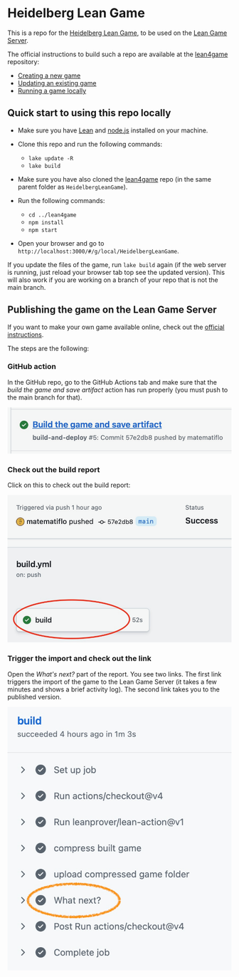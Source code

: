 # Heidelberg Lean Game

This is a repo for the [Heidelberg Lean Game](https://adam.math.hhu.de/#/g/matematiflo/heidelbergleangame), to be used on the [Lean Game Server](https://adam.math.hhu.de).

The official instructions to build such a repo are available at the [lean4game](https://github.com/leanprover-community/lean4game/) repository:

- [Creating a new game](https://github.com/leanprover-community/lean4game/blob/main/doc/create_game.md)
- [Updating an existing game](https://github.com/leanprover-community/lean4game/blob/main/doc/update_game.md)
- [Running a game locally](https://github.com/leanprover-community/lean4game/blob/main/doc/running_locally.md)

## Quick start to using this repo locally

- Make sure you have [Lean](https://lean-lang.org) and [node.js](https://nodejs.org/en) installed on your machine.
- Clone this repo and run the following commands:

  - `lake update -R`
  - `lake build`

- Make sure you have also cloned the [lean4game](https://github.com/leanprover-community/lean4game/) repo (in the same parent folder as `HeidelbergLeanGame`).
- Run the following commands:

  - `cd ../lean4game`
  - `npm install`
  - `npm start`

- Open your browser and go to `http://localhost:3000/#/g/local/HeidelbergLeanGame`.

If you update the files of the game, run `lake build` again (if the web server is running, just reload your browser tab top see the updated version). This will also work if you are working on a branch of your repo that is not the main branch.

## Publishing the game on the Lean Game Server

If you want to make your own game available online, check out the [official instructions](https://github.com/leanprover-community/lean4game/blob/main/doc/publish_game.md).

The steps are the following:

### GitHub action

In the GitHub repo, go to the GitHub Actions tab and make sure that the *build the game and save artifact* action has run properly (you must push to the main branch for that).

![Screenshot of *build the game and save artifact* action](img/PublishScreenshot%20-%201.png)

### Check out the build report

Click on this to check out the build report:

![Screenshot showing where to click to go to the next step](img/PublishScreenshot%20-%202.png)

### Trigger the import and check out the link

Open the *What's next?* part of the report. You see two links. The first link triggers the import of the game to the Lean Game Server (it takes a few minutes and shows a brief activity log). The second link takes you to the published version.

![Screenshot showing where to click to publish the game on the Lean Game server](img/PublishScreenshot%20-%203.png)
